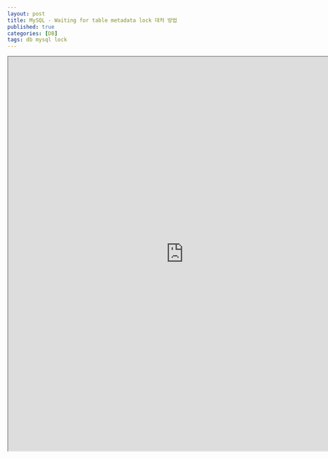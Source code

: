 ```yaml
---
layout: post
title: MySQL - Waiting for table metadata lock 대처 방법
published: true
categories: [DB]
tags: db mysql lock
---
```

<iframe width="800" height="900" src="https://docs.google.com/document/d/e/2PACX-1vTFfgIG_x9UMuHrW3dsRKYjAXQj2kh6KF0nUNnHw56m-8yk4eix4axYCKOLQte5vOKW1bsWY19tGx-d/pub?embedded=true"></iframe>   
   